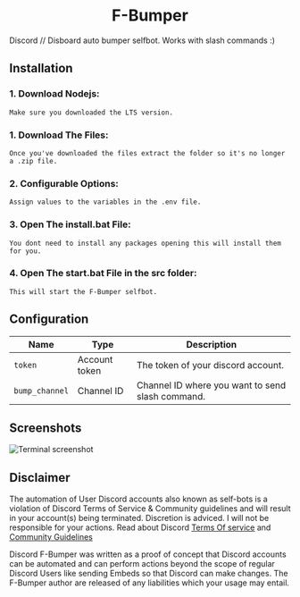 <h1 align="center">
  F-Bumper
</h1>



Discord // Disboard auto bumper selfbot. Works with slash commands :)



## Installation

### 1. Download Nodejs:

```
Make sure you downloaded the LTS version.
```
### 1. Download The Files:

```
Once you've downloaded the files extract the folder so it's no longer a .zip file.
```
### 2. Configurable Options:

```
Assign values to the variables in the .env file.
```


### 3. Open The install.bat File:

```
You dont need to install any packages opening this will install them for you.
```
### 4. Open The start.bat File in the src folder:

```
This will start the F-Bumper selfbot.
```



## Configuration

| Name | Type | Description | 
| ---  | ---  | ---         |
| `token` | Account token | The token of your discord account.
| `bump_channel` | Channel ID | Channel ID where you want to send slash command.



## Screenshots

![Terminal screenshot](https://i.imgur.com/dGs9NPr.png)





## Disclaimer 
 The automation of User Discord accounts also known as self-bots is a violation of Discord Terms of Service & Community guidelines and will result in your account(s) being terminated. Discretion is adviced. I will not be responsible for your actions. Read about Discord [Terms Of service](https://discord.com/terms) and [Community Guidelines](https://discord.com/guidelines)
 
Discord F-Bumper was written as a proof of concept that Discord accounts can be automated and can perform actions beyond the scope of regular Discord Users like sending Embeds so that Discord can make changes. The F-Bumper author are released of any liabilities which your usage may entail. 






